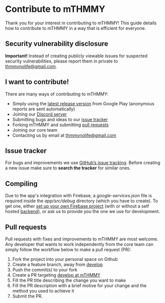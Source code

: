 # Contribute to mTHMMY

Thank you for your interest in contributing to mTHMMY! This guide details how
to contribute to mTHMMY in a way that is efficient for everyone.

## Security vulnerability disclosure

**Important!** Instead of creating publicly viewable issues for suspected security
vulnerabilities, please report them in private to
[thmmynolife@gmail.com](mailto:thmmynolife@gmail.com).

## I want to contribute!

There are many ways of contributing to mTHMMY:

- Simply using the [latest release version][google-play] from Google Play (anonymous reports are sent automatically)
- Joining our [Discord server][discord-server]
- Submitting bugs and ideas to our [issue tracker][github-issues]
- Forking mTHMMY and submitting [pull requests](#pull-requests)
- Joining our core team
- Contacting us by email at [thmmynolife@gmail.com](mailto:thmmynolife@gmail.com)

## Issue tracker

For bugs and improvements we use [GitHub’s issue tracking][github-issues].
Before creating a new issue make sure to **search the tracker** for similar ones.

## Compiling

Due to the app's integration with Firebase, a *google-services.json* file is required inside the *app/src/debug* directory (which you have to create). To get one, either [set up your own Firebase project][firebase-console] (with or without a self hosted [backend][sisyphus]), or ask us to provide you the one we use for development.

## Pull requests

Pull requests with fixes and improvements to mTHMMY are most welcome. Any developer that wants to work independently from the core team can simply
follow the workflow below to make a pull request (PR):

1. Fork the project into your personal space on Github
1. Create a feature branch, away from [develop](https://github.com/THMMYgr/mTHMMY/tree/develop)
1. Push the commit(s) to your fork
1. Create a PR targeting [develop at mTHMMY](https://github.com/THMMYgr/mTHMMY/tree/develop)
1. Fill the PR title describing the change you want to make
1. Fill the PR description with a brief motive for your change and the method you used to achieve it
1. Submit the PR.

[google-play]: https://play.google.com/store/apps/details?id=gr.thmmy.mthmmy
[github-issues]: https://github.com/THMMYgr/mTHMMY/issues
[discord-server]: https://discord.gg/CVt3yrn
[sisyphus]: https://github.com/THMMYgr/Sisyphus
[firebase-console]: https://console.firebase.google.com/
